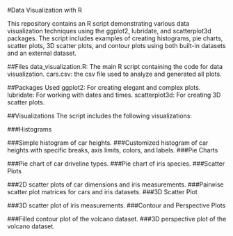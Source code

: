 #Data Visualization with R

This repository contains an R script demonstrating various data visualization techniques using the ggplot2, lubridate, and scatterplot3d packages. The script includes examples of creating histograms, pie charts, scatter plots, 3D scatter plots, and contour plots using both built-in datasets and an external dataset.

##Files
data_visualization.R: The main R script containing the code for data visualization.
cars.csv: the csv file used to analyze and generated all plots.

##Packages Used
ggplot2: For creating elegant and complex plots.
lubridate: For working with dates and times.
scatterplot3d: For creating 3D scatter plots.

##Visualizations
The script includes the following visualizations:

###Histograms

###Simple histogram of car heights.
###Customized histogram of car heights with specific breaks, axis limits, colors, and labels.
###Pie Charts

###Pie chart of car driveline types.
###Pie chart of iris species.
###Scatter Plots

###2D scatter plots of car dimensions and iris measurements.
###Pairwise scatter plot matrices for cars and iris datasets.
###3D Scatter Plot

###3D scatter plot of iris measurements.
###Contour and Perspective Plots

###Filled contour plot of the volcano dataset.
###3D perspective plot of the volcano dataset.
